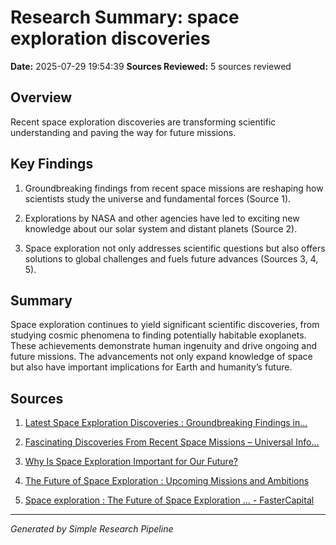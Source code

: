 # Research Summary: space exploration discoveries
**Date:** 2025-07-29 19:54:39
**Sources Reviewed:** 5 sources reviewed

## Overview

Recent space exploration discoveries are transforming scientific understanding and paving the way for future missions.

## Key Findings

1. Groundbreaking findings from recent space missions are reshaping how scientists study the universe and fundamental forces (Source 1).

2. Explorations by NASA and other agencies have led to exciting new knowledge about our solar system and distant planets (Source 2).

3. Space exploration not only addresses scientific questions but also offers solutions to global challenges and fuels future advances (Sources 3, 4, 5).


## Summary
Space exploration continues to yield significant scientific discoveries, from studying cosmic phenomena to finding potentially habitable exoplanets. These achievements demonstrate human ingenuity and drive ongoing and future missions. The advancements not only expand knowledge of space but also have important implications for Earth and humanity’s future.

## Sources

1. [Latest Space Exploration Discoveries : Groundbreaking Findings in...](https://growearner.com/latest-space-exploration-discoveries/)

2. [Fascinating Discoveries From Recent Space Missions – Universal Info...](https://www.universalinfonet.com/p/fascinating-discoveries-from-recent-space-missions/)

3. [Why Is Space Exploration Important for Our Future?](https://orbitshub.com/why-is-space-exploration-important-for-our-future/)

4. [The Future of Space Exploration : Upcoming Missions and Ambitions](https://blog.me-qr.com/page/the-future-of-space-exploration-upcoming-missions-and-ambitions)

5. [Space exploration : The Future of Space Exploration ... - FasterCapital](https://fastercapital.com/content/Space-exploration--The-Future-of-Space-Exploration--Unveiling-the-Unknown.html)


---
*Generated by Simple Research Pipeline*